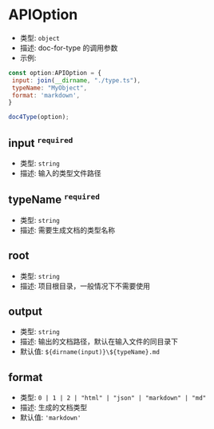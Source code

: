 # APIOption

*   类型: `object`
*   描述: doc-for-type 的调用参数
*   示例:

```js
const option:APIOption = {
 input: join(__dirname, "./type.ts"),
 typeName: "MyObject",
 format: 'markdown',
}

doc4Type(option); 
```

## input <sup>`required`</sup>

*   类型: `string`
*   描述: 输入的类型文件路径

## typeName <sup>`required`</sup>

*   类型: `string`
*   描述: 需要生成文档的类型名称

## root

*   类型: `string`
*   描述: 项目根目录，一般情况下不需要使用

## output

*   类型: `string`
*   描述: 输出的文档路径，默认在输入文件的同目录下
*   默认值: `${dirname(input)}\${typeName}.md`

## format

*   类型: `0 | 1 | 2 | "html" | "json" | "markdown" | "md"`
*   描述: 生成的文档类型
*   默认值: `'markdown'`
